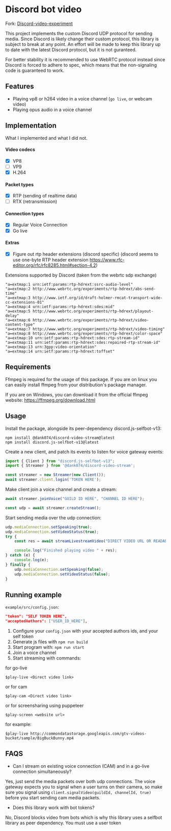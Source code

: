 # Discord bot video
Fork: [Discord-video-experiment](https://github.com/mrjvs/Discord-video-experiment)

This project implements the custom Discord UDP protocol for sending media. Since Discord is likely change their custom protocol, this library is subject to break at any point. An effort will be made to keep this library up to date with the latest Discord protocol, but it is not guranteed.

For better stability it is recommended to use WebRTC protocol instead since Discord is forced to adhere to spec, which means that the non-signaling code is guaranteed to work.

## Features
 - Playing vp8 or h264 video in a voice channel (`go live`, or webcam video)
 - Playing opus audio in a voice channel

## Implementation
What I implemented and what I did not.

#### Video codecs
 - [X] VP8
 - [ ] VP9
 - [X] H.264

#### Packet types
 - [X] RTP (sending of realtime data)
 - [ ] RTX (retransmission)

#### Connection types
 - [X] Regular Voice Connection
 - [X] Go live

#### Extras
 - [X] Figure out rtp header extensions (discord specific) (discord seems to use one-byte RTP header extension https://www.rfc-editor.org/rfc/rfc8285.html#section-4.2)

Extensions supported by Discord (taken from the webrtc sdp exchange)
```
"a=extmap:1 urn:ietf:params:rtp-hdrext:ssrc-audio-level"
"a=extmap:2 http://www.webrtc.org/experiments/rtp-hdrext/abs-send-time"
"a=extmap:3 http://www.ietf.org/id/draft-holmer-rmcat-transport-wide-cc-extensions-01"
"a=extmap:4 urn:ietf:params:rtp-hdrext:sdes:mid"
"a=extmap:5 http://www.webrtc.org/experiments/rtp-hdrext/playout-delay"
"a=extmap:6 http://www.webrtc.org/experiments/rtp-hdrext/video-content-type"
"a=extmap:7 http://www.webrtc.org/experiments/rtp-hdrext/video-timing"
"a=extmap:8 http://www.webrtc.org/experiments/rtp-hdrext/color-space"
"a=extmap:10 urn:ietf:params:rtp-hdrext:sdes:rtp-stream-id"
"a=extmap:11 urn:ietf:params:rtp-hdrext:sdes:repaired-rtp-stream-id"
"a=extmap:13 urn:3gpp:video-orientation"
"a=extmap:14 urn:ietf:params:rtp-hdrext:toffset"
```
## Requirements
Ffmpeg is required for the usage of this package. If you are on linux you can easily install ffmpeg from your distribution's package manager.

If you are on Windows, you can download it from the official ffmpeg website: https://ffmpeg.org/download.html

## Usage
Install the package, alongside its peer-dependency discord.js-selfbot-v13:
```
npm install @dank074/discord-video-stream@latest
npm install discord.js-selfbot-v13@latest
```

Create a new client, and patch its events to listen for voice gateway events:
```typescript
import { Client } from "discord.js-selfbot-v13";
import { Streamer } from '@dank074/discord-video-stream';

const streamer = new Streamer(new Client());
await streamer.client.login('TOKEN HERE');

```

Make client join a voice channel and create a stream:
```typescript
await streamer.joinVoice("GUILD ID HERE", "CHANNEL ID HERE");

const udp = await streamer.createStream();
```

Start sending media over the udp connection:
```typescript
udp.mediaConnection.setSpeaking(true);
udp.mediaConnection.setVideoStatus(true);
try {
    const res = await streamLivestreamVideo("DIRECT VIDEO URL OR READABLE STREAM HERE", udp);

    console.log("Finished playing video " + res);
} catch (e) {
    console.log(e);
} finally {
    udp.mediaConnection.setSpeaking(false);
    udp.mediaConnection.setVideoStatus(false);
}
```
## Running example
`example/src/config.json`:
```json
"token": "SELF TOKEN HERE",
"acceptedAuthors": ["USER_ID_HERE"],
```

1. Configure your `config.json` with your accepted authors ids, and your self token
2. Generate js files with ```npm run build```
3. Start program with: ```npm run start```
4. Join a voice channel
5. Start streaming with commands: 

for go-live
```
$play-live <Direct video link>
```
or for cam
```
$play-cam <Direct video link>
```
or for screensharing using puppeteer
```
$play-screen <website url>
```
for example:
```
$play-live http://commondatastorage.googleapis.com/gtv-videos-bucket/sample/BigBuckBunny.mp4
```

## FAQS
- Can I stream on existing voice connection (CAM) and in a go-live connection simultaneously?

Yes, just send the media packets over both udp connections. The voice gateway expects you to signal when a user turns on their camera, so make sure you signal using `client.signalVideo(guildId, channelId, true)` before you start sending cam media packets.

- Does this library work with bot tokens?

No, Discord blocks video from bots which is why this library uses a selfbot library as peer dependency. You must use a user token
